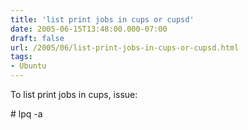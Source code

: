 ```yaml
---
title: 'list print jobs in cups or cupsd'
date: 2005-06-15T13:48:00.000-07:00
draft: false
url: /2005/06/list-print-jobs-in-cups-or-cupsd.html
tags: 
- Ubuntu
---
```


To list print jobs in cups, issue:  
  
\# lpq -a
